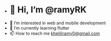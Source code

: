 - <h1>👋 Hi, I’m @ramyRK </h1>
- 👀 I’m interested in web and mobile development 
- 🌱 I’m currently learning flutter
- 📫 How to reach me kheliliramy0@gmail.com

<!---
ramyRK/ramyRK is a ✨ special ✨ repository because its `README.md` (this file) appears on your GitHub profile.
You can click the Preview link to take a look at your changes.
--->
